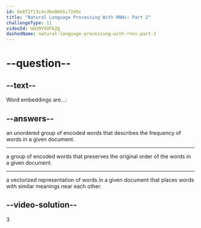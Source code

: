 ```yaml
---
id: 5e8f2f13c4cdbe86b5c72d9c
title: "Natural Language Processing With RNNs: Part 2"
challengeType: 11
videoId: mUU9YXOFbZg
dashedName: natural-language-processing-with-rnns-part-2
---
```


# --question--

## --text--

Word embeddings are...:

## --answers--

an unordered group of encoded words that describes the frequency of words in a given document.

---

a group of encoded words that preserves the original order of the words in a given document.

---

a vectorized representation of words in a given document that places words with similar meanings near each other.

## --video-solution--

3
